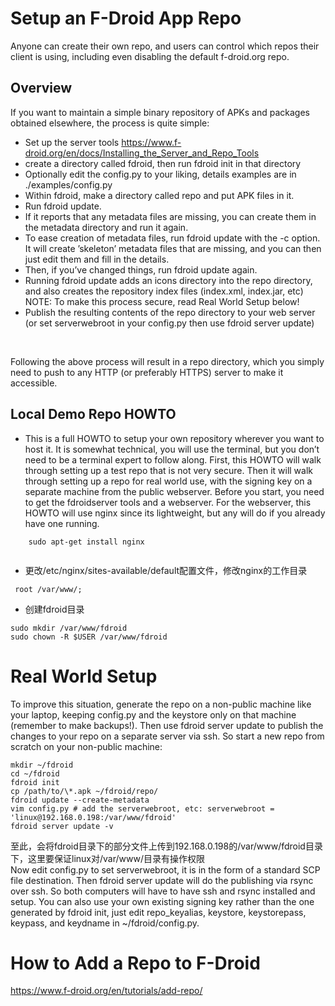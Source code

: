 # Setup an F-Droid App Repo
Anyone can create their own repo, and users can control which repos their client is using, including even disabling the default f-droid.org repo. 

## Overview
If you want to maintain a simple binary repository of APKs and packages obtained elsewhere, the process is quite simple:

- Set up the server tools     <https://www.f-droid.org/en/docs/Installing_the_Server_and_Repo_Tools>
- create a directory called fdroid, then run fdroid init in that directory
- Optionally edit the config.py to your liking, details examples are in ./examples/config.py
- Within fdroid, make a directory called repo and put APK files in it.
- Run fdroid update.
- If it reports that any metadata files are missing, you can create them in the metadata directory and run it again.
- To ease creation of metadata files, run fdroid update with the -c option. It will create ’skeleton’ metadata files that are missing, and you can then just edit them and fill in the details.
- Then, if you’ve changed things, run fdroid update again.
- Running fdroid update adds an icons directory into the repo directory, and also creates the repository index files (index.xml, index.jar, etc) NOTE: To make this process secure, read Real World Setup below!
- Publish the resulting contents of the repo directory to your web server (or set serverwebroot in your config.py then use fdroid server update)
<br>

Following the above process will result in a repo directory, which you simply need to push to any HTTP (or preferably HTTPS) server to make it accessible.


## Local Demo Repo HOWTO

- This is a full HOWTO to setup your own repository wherever you want to host it. It is somewhat technical, you will use the terminal, but you don’t need to be a terminal expert to follow along. First, this HOWTO will walk through setting up a test repo that is not very secure. Then it will walk through setting up a repo for real world use, with the signing key on a separate machine from the public webserver. Before you start, you need to get the fdroidserver tools and a webserver. For the webserver, this HOWTO will use nginx since its lightweight, but any will do if you already have one running.
```
    sudo apt-get install nginx
    
```
- 更改/etc/nginx/sites-available/default配置文件，修改nginx的工作目录
```
 root /var/www/;  
```
- 创建fdroid目录
```
sudo mkdir /var/www/fdroid
sudo chown -R $USER /var/www/fdroid
```

# Real World Setup

To improve this situation, generate the repo on a non-public machine like your laptop, keeping config.py and the keystore only on that machine (remember to make backups!). Then use fdroid server update to publish the changes to your repo on a separate server via ssh. So start a new repo from scratch on your non-public machine:
```
mkdir ~/fdroid
cd ~/fdroid
fdroid init
cp /path/to/\*.apk ~/fdroid/repo/
fdroid update --create-metadata
vim config.py # add the serverwebroot, etc: serverwebroot = 'linux@192.168.0.198:/var/www/fdroid' 
fdroid server update -v
```
至此，会将fdroid目录下的部分文件上传到192.168.0.198的/var/www/fdroid目录下，这里要保证linux对/var/www/目录有操作权限<br>
Now edit config.py to set serverwebroot, it is in the form of a standard SCP file destination. 
Then fdroid server update will do the publishing via rsync over ssh. 
So both computers will have to have ssh and rsync installed and setup. 
You can also use your own existing signing key rather than the one generated by fdroid init, just edit repo_keyalias, keystore, keystorepass, keypass, and keydname in ~/fdroid/config.py.

# How to Add a Repo to F-Droid

https://www.f-droid.org/en/tutorials/add-repo/
